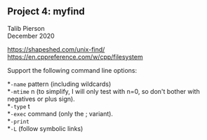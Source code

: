 ## Project 4: myfind
Talib Pierson  
December 2020

https://shapeshed.com/unix-find/
https://en.cppreference.com/w/cpp/filesystem

Support the following command line options:

*`-name` pattern (including wildcards)  
*`-mtime` n (to simplify, I will only test with n=0, so don't bother with negatives or plus sign).  
*`-type` t  
*`-exec` command (only the ; variant).  
*`-print`  
*`-L` (follow symbolic links)  
